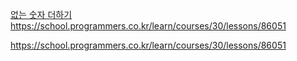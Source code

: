 [없는 숫자 더하기](https://school.programmers.co.kr/learn/courses/30/lessons/86051)https://school.programmers.co.kr/learn/courses/30/lessons/86051

https://school.programmers.co.kr/learn/courses/30/lessons/86051

